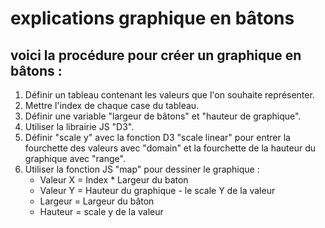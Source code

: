 # explications graphique en bâtons

## voici la procédure pour créer un graphique en bâtons :

1.  Définir un tableau contenant les valeurs que l'on souhaite représenter.
2.  Mettre l'index de chaque case du tableau.
3.  Définir une variable "largeur de bâtons" et "hauteur de graphique".
4.  Utiliser la librairie JS "D3".
5.  Définir "scale y" avec la fonction D3 "scale linear" pour entrer la fourchette des valeurs avec "domain" et la fourchette de la hauteur du graphique avec "range".
6.  Utiliser la fonction JS "map" pour dessiner le graphique :
    *   Valeur X = Index * Largeur du baton
    *   Valeur Y = Hauteur du graphique - le scale Y de la valeur
    *   Largeur = Largeur du bâton
    *   Hauteur = scale y de la valeur
